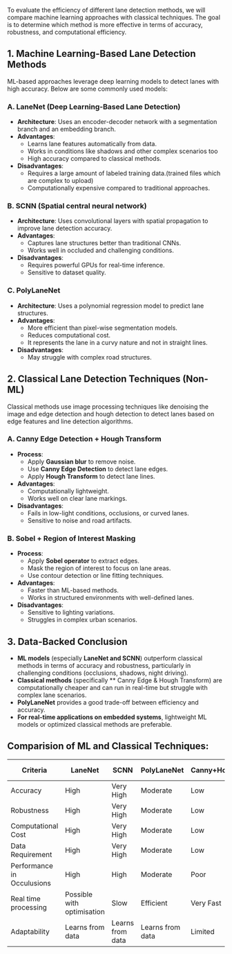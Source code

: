 To evaluate the efficiency of different lane detection methods, we will compare machine learning approaches with classical techniques. The goal is to determine which method is more effective in terms of accuracy, robustness, and computational efficiency.

## 1. Machine Learning-Based Lane Detection Methods

ML-based approaches leverage deep learning models to detect lanes with high accuracy. Below are some commonly used models:

### A. LaneNet (Deep Learning-Based Lane Detection)
- **Architecture**: Uses an encoder-decoder network with a segmentation branch and an embedding branch.  
- **Advantages**:  
  - Learns lane features automatically from data.  
  - Works in conditions like shadows and other complex scenarios too
  - High accuracy compared to classical methods.  
- **Disadvantages**:  
  - Requires a large amount of labeled training data.(trained files which are complex to upload)  
  - Computationally expensive compared to traditional approaches.  

### B. SCNN (Spatial central neural network)
- **Architecture**: Uses convolutional layers with spatial propagation to improve lane detection accuracy.  
- **Advantages**:  
  - Captures lane structures better than traditional CNNs.  
  - Works well in occluded and challenging conditions.  
- **Disadvantages**:  
  - Requires powerful GPUs for real-time inference.  
  - Sensitive to dataset quality.  

### C. PolyLaneNet
- **Architecture**: Uses a polynomial regression model to predict lane structures.  
- **Advantages**:  
  - More efficient than pixel-wise segmentation models.  
  - Reduces computational cost.
  - It represents the lane in a curvy nature and not in straight lines.  
- **Disadvantages**:  
  - May struggle with complex road structures.  

## 2. Classical Lane Detection Techniques (Non-ML)

Classical methods use image processing techniques like denoising the image and edge detection and hough detection to detect lanes based on edge features and line detection algorithms.

### A. Canny Edge Detection + Hough Transform
- **Process**:
  - Apply **Gaussian blur** to remove noise.
  - Use **Canny Edge Detection** to detect lane edges.
  - Apply **Hough Transform** to detect lane lines.
- **Advantages**:
  - Computationally lightweight.
  - Works well on clear lane markings.
- **Disadvantages**:
  - Fails in low-light conditions, occlusions, or curved lanes.
  - Sensitive to noise and road artifacts.  

### B. Sobel + Region of Interest Masking
- **Process**:
  - Apply **Sobel operator** to extract edges.
  - Mask the region of interest to focus on lane areas.
  - Use contour detection or line fitting techniques.  
- **Advantages**:
  - Faster than ML-based methods.
  - Works in structured environments with well-defined lanes.  
- **Disadvantages**:
  - Sensitive to lighting variations.
  - Struggles in complex urban scenarios.  


## 3. Data-Backed Conclusion
- **ML models** (especially **LaneNet and SCNN**) outperform classical methods in terms of accuracy and robustness, particularly in challenging conditions (occlusions, shadows, night driving).  
- **Classical methods** (specifically ** Canny Edge & Hough Transform) are computationally cheaper and can run in real-time but struggle with complex lane scenarios.  
- **PolyLaneNet** provides a good trade-off between efficiency and accuracy.  
- **For real-time applications on embedded systems**, lightweight ML models or optimized classical methods are preferable.  

## Comparision of ML and Classical Techniques:
|Criteria|LaneNet|SCNN|PolyLaneNet|Canny+Hough(classical)|Sobel+ROI Masking(Classical)|
|--------|-------|----|-----------|----------------------|----------------------------|
|Accuracy|High|Very High|Moderate|Low|Moderate|
|Robustness|High|Very High|Moderate|Low|Moderate|
|Computational Cost|High|Very High|Moderate|Low|Moderate|
|Data Requirement|High|Very High|Moderate|Low|Low|
|Performance in Occulusions|High|High|Moderate|Poor|Poor|
|Real time processing|Possible with optimisation|Slow|Efficient|Very Fast|Fast|
|Adaptability|Learns from data|Learns from data|Learns from data|Limited|Limited|
